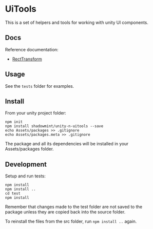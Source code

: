 # UiTools

This is a set of helpers and tools for working with unity UI components.

## Docs

Reference documentation:

- [RectTransform](https://github.com/shadowmint/unity-package-template/blob/master/docs/recttransform.md)

## Usage

See the `tests` folder for examples.

## Install

From your unity project folder:

    npm init
    npm install shadowmint/unity-n-uitools --save
    echo Assets/packages >> .gitignore
    echo Assets/packages.meta >> .gitignore

The package and all its dependencies will be installed in
your Assets/packages folder.

## Development

Setup and run tests:

    npm install
    npm install ..
    cd test
    npm install

Remember that changes made to the test folder are not saved to the package
unless they are copied back into the source folder.

To reinstall the files from the src folder, run `npm install ..` again.
